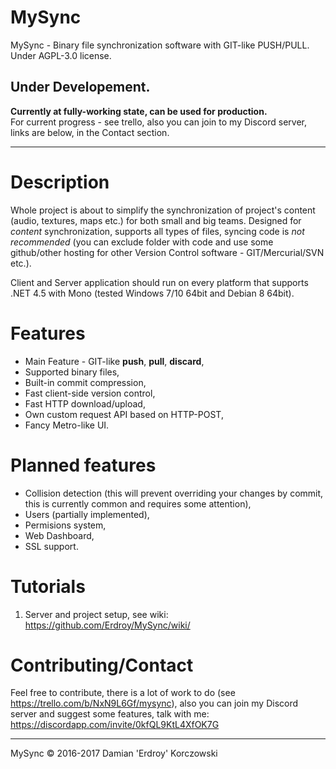 # MySync
MySync - Binary file synchronization software with GIT-like PUSH/PULL.
Under AGPL-3.0 license.

## Under Developement.
**Currently at fully-working state, can be used for production. <br>**
For current progress - see trello, also you can join to my Discord server, links are below, in the Contact section.

---

# Description
Whole project is about to simplify the synchronization of project's content (audio, textures, maps etc.) for both small and big teams.
Designed for *content* synchronization, supports all types of files, syncing code is *not recommended* (you can exclude folder with code and use some github/other hosting for other Version Control software - GIT/Mercurial/SVN etc.).

Client and Server application should run on every platform that supports .NET 4.5 with Mono (tested Windows 7/10 64bit and Debian 8 64bit).

# Features
* Main Feature - GIT-like **push**, **pull**, **discard**,
* Supported binary files,
* Built-in commit compression,
* Fast client-side version control,
* Fast HTTP download/upload,
* Own custom request API based on HTTP-POST,
* Fancy Metro-like UI.

# Planned features
* Collision detection (this will prevent overriding your changes by commit, this is currently common and requires some attention),
* Users (partially implemented),
* Permisions system,
* Web Dashboard,
* SSL support.

# Tutorials
1. Server and project setup, see wiki: https://github.com/Erdroy/MySync/wiki/

# Contributing/Contact
Feel free to contribute, there is a lot of work to do (see https://trello.com/b/NxN9L6Gf/mysync), 
also you can join my Discord server and suggest some features, talk with me: https://discordapp.com/invite/0kfQL9KtL4XfOK7G

---

MySync © 2016-2017 Damian 'Erdroy' Korczowski
